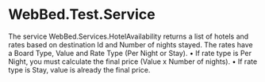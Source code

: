 # WebBed.Test.Service
The service WebBed.Services.HotelAvailability returns a list of hotels and rates based on destination Id and Number of nights stayed.
The rates have a Board Type, Value and Rate Type (Per Night or Stay).
• If rate type is Per Night, you must calculate the final price (Value x Number of nights).
• If rate type is Stay, value is already the final price.
